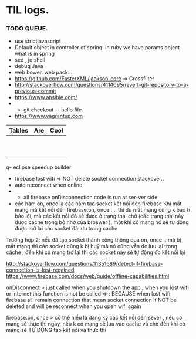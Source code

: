 # TIL logs.


### TODO QUEUE.
- use strictjavascript
- Default object in controller of spring. In ruby we have params object what is in spring
- sed , jq shell
- debug Java
- web bower. web pack…
- https://github.com/FasterXML/jackson-core   => Crossfilter
- http://stackoverflow.com/questions/4114095/revert-git-repository-to-a-previous-commit
- https://www.ansible.com/
- - git checkout -- hello.file
- https://www.vagrantup.com




| Tables                       |      Are                          |  Cool                     |
|------------------------------|-----------------------------------|---------------------------|
|                              |                                   |                           |
|                              |                                   |                           |
|                              |                                   |                           |
|                              |                                   |                           |
|                              |                                   |                           |
|                              |                                   |                           |
|                              |                                   |                           |
|                              |                                   |                           |
|                              |                                   |                           |
|                              |                                   |                           |



q- eclipse speedup builder
- firebase lost wifi => NOT delete socket connection stackover..
- auto reconnect when online 
- - all firebase onDisconnection code is run at ser-ver side
- các hàm on, once là các hàm tạo socket kết nối đến firebase 
Khi mất mạng mà kết nối  đến firebase.on, once , .. thì dù mất mạng cũng k bao h báo lối, mà các kết nối đó sẽ được ở trạng thái chờ (các trạng thái này được cache trong bộ nhớ của broswer ), một khi có mạng nó sẽ tự động được mở lại các socket đã lưu trong cache 

Trường hợp 2: nếu đã tạo socket thành công thông qua on, once .. mà bị mất mạng thì các socket cũng k bị huỷ mà nó cũng vẫn đc lưu lại trong câche , đến khi có mạng trở lại thì các socket này sẽ tự động đc kết nối lại 

http://stackoverflow.com/questions/11351689/detect-if-firebase-connection-is-lost-regained
https://www.firebase.com/docs/web/guide/offline-capabilities.html

onDisconnect > just called when you shutdown the app , when you lost wifi or internet this function is not be called => : BECAUSE when lost wifi firebase sill remain connection that mean socket connection if NOT be deleted and will be reconnect when you open wifi again


firebase.on, once > có thể hiểu là đăng ký các kết nối đến sẻver , nếu có mạng sẽ thực thi ngay, nếu k có mạng sẽ lưu vào cache và chờ đến khi có mạng sẽ TỰ ĐỘNG tạo kết nối và thực thi 
